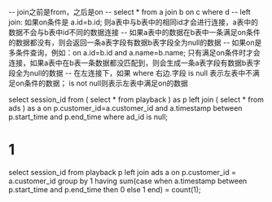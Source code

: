 -- join之前是from，之后是on
-- select * from a join b on c where d
-- left join: 如果on条件是 a.id=b.id; 则a表中与b表中的相同id才会进行连接，a表中的数据不会与b表中id不同的数据连接
-- 如果a表中的数据在b表中一条满足on条件的数据都没有，则会返回一条a表字段有数据b表字段全为null的数据
-- 如果on是多条件查询，例如：on a.id=b.id and a.name=b.name; 只有满足on条件时才会连接，如果a表中在b表一条数据都没匹配到，则会生成一条a表字段有数据b表字段全为null的数据
-- 在左连接下，如果 where 右边.字段 is null  表示左表中不满足on条件的数据； is not null则表示左表中满足on的数据

select
    session_id
from
(
    select * from playback
) as p
left join
(
    select * from ads
) as a
on p.customer_id=a.customer_id and a.timestamp between p.start_time and p.end_time
where ad_id is null;



# 1 
select
    session_id
from
    playback p left join ads a
on
    p.customer_id = a.customer_id
group by
    1
having
    sum(case when a.timestamp between p.start_time and p.end_time then 0 else 1 end) = count(1);